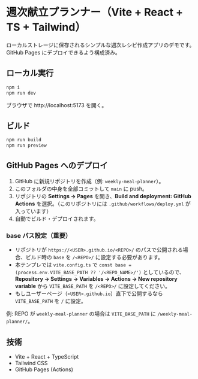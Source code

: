 # 週次献立プランナー（Vite + React + TS + Tailwind）

ローカルストレージに保存されるシンプルな週次レシピ作成アプリのデモです。  
GitHub Pages にデプロイできるよう構成済み。

## ローカル実行

```bash
npm i
npm run dev
```

ブラウザで http://localhost:5173 を開く。

## ビルド

```bash
npm run build
npm run preview
```

## GitHub Pages へのデプロイ

1. GitHub に新規リポジトリを作成（例: `weekly-meal-planner`）。
2. このフォルダの中身を全部コミットして `main` に push。
3. リポジトリの **Settings → Pages** を開き、**Build and deployment: GitHub Actions** を選択。（このリポジトリには `.github/workflows/deploy.yml` が入っています）
4. 自動でビルド・デプロイされます。

### base パス設定（重要）

- リポジトリが `https://<USER>.github.io/<REPO>/` のパスで公開される場合、ビルド時の `base` を `/<REPO>/` に設定する必要があります。
- 本テンプレでは `vite.config.ts` で `const base = (process.env.VITE_BASE_PATH ?? '/<REPO_NAME>/')` としているので、
  **Repository → Settings → Variables → Actions → New repository variable** から `VITE_BASE_PATH` を `/<REPO>/` に設定してください。
- もしユーザーページ（`<USER>.github.io`）直下で公開するなら `VITE_BASE_PATH` を `/` に設定。

例: REPO が `weekly-meal-planner` の場合は `VITE_BASE_PATH` に `/weekly-meal-planner/`。

## 技術

- Vite + React + TypeScript
- Tailwind CSS
- GitHub Pages (Actions)
